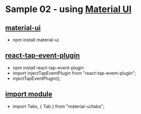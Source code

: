 # Sample 02 - using [Material UI](http://www.material-ui.com)

## [material-ui](https://www.npmjs.com/package/material-ui)
* npm install material-ui
## [react-tap-event-plugin](https://www.npmjs.com/package/react-tap-event-plugin)
* npm install react-tap-event-plugin
* import injectTapEventPlugin from "react-tap-event-plugin";
* injectTapEventPlugin();

## [import module](https://stackoverflow.com/questions/48031753/material-ui-tab-react-change-active-tab-onclick)
* import Tabs, { Tab } from "material-ui/tabs";
